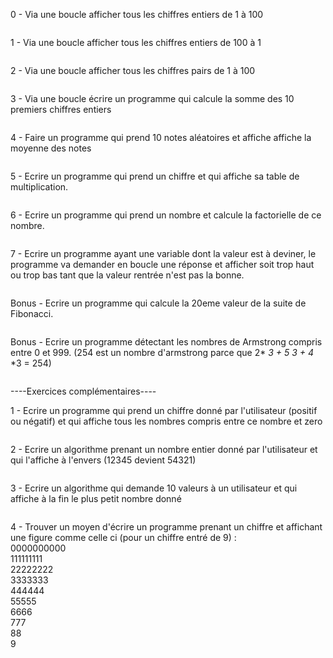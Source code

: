 0 - Via une boucle afficher tous les chiffres entiers de 1 à 100

```

```

1 - Via une boucle afficher tous les chiffres entiers de 100 à 1

```

```

2 - Via une boucle afficher tous les chiffres pairs de 1 à 100

```

```

3 - Via une boucle écrire un programme qui calcule la somme des 10 premiers chiffres entiers

```

```

4 - Faire un programme qui prend 10 notes aléatoires et affiche affiche la moyenne des notes

```

```

5 - Ecrire un programme qui prend un chiffre et qui affiche sa table de multiplication.

```

```

6 - Ecrire un programme qui prend un nombre et calcule la factorielle de ce nombre.

```

```

7 - Ecrire un programme ayant une variable dont la valeur est à deviner, le programme va demander en boucle une réponse et afficher soit trop haut ou trop bas tant que 
la valeur rentrée n'est pas la bonne.

```

```

Bonus - Ecrire un programme qui calcule la 20eme valeur de la suite de Fibonacci.

```

```

Bonus - Ecrire un programme détectant les nombres de Armstrong compris entre 0 et 999. (254 est un nombre d'armstrong parce que 2* *3 + 5* *3 + 4* *3 = 254)

```

```

----Exercices complémentaires----

1 - Ecrire un programme qui prend un chiffre donné par l'utilisateur (positif ou négatif) et qui affiche tous les nombres compris entre ce nombre et zero

```

```

2 - Ecrire un algorithme prenant un nombre entier donné par l'utilisateur et qui l'affiche à l'envers (12345 devient 54321)

```

```

3 - Ecrire un algorithme qui demande 10 valeurs à un utilisateur et qui affiche à la fin le plus petit nombre donné

```

```
4 - Trouver un moyen d'écrire un programme prenant un chiffre et affichant une figure comme celle ci (pour un chiffre entré de 9) :<br>
0000000000<br>
111111111<br>
22222222<br>
3333333<br>
444444<br>
55555<br>
6666<br>
777<br>
88<br>
9<br>

```

```

